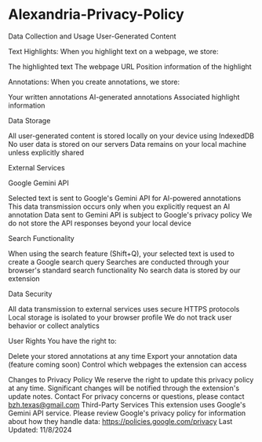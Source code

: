 # Alexandria-Privacy-Policy

Data Collection and Usage
User-Generated Content

Text Highlights: When you highlight text on a webpage, we store:

The highlighted text
The webpage URL
Position information of the highlight


Annotations: When you create annotations, we store:

Your written annotations
AI-generated annotations
Associated highlight information



Data Storage

All user-generated content is stored locally on your device using IndexedDB
No user data is stored on our servers
Data remains on your local machine unless explicitly shared

External Services

Google Gemini API

Selected text is sent to Google's Gemini API for AI-powered annotations
This data transmission occurs only when you explicitly request an AI annotation
Data sent to Gemini API is subject to Google's privacy policy
We do not store the API responses beyond your local device


Search Functionality

When using the search feature (Shift+Q), your selected text is used to create a Google search query
Searches are conducted through your browser's standard search functionality
No search data is stored by our extension



Data Security

All data transmission to external services uses secure HTTPS protocols
Local storage is isolated to your browser profile
We do not track user behavior or collect analytics

User Rights
You have the right to:

Delete your stored annotations at any time
Export your annotation data (feature coming soon)
Control which webpages the extension can access

Changes to Privacy Policy
We reserve the right to update this privacy policy at any time. Significant changes will be notified through the extension's update notes.
Contact
For privacy concerns or questions, please contact bzh.texas@gmail.com
Third-Party Services
This extension uses Google's Gemini API service. Please review Google's privacy policy for information about how they handle data:
https://policies.google.com/privacy
Last Updated: 11/8/2024

